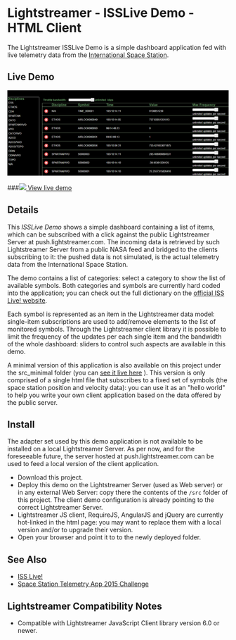 # Lightstreamer - ISSLive Demo - HTML Client

The Lightstreamer ISSLive Demo is a simple dashboard application fed with live telemetry data from the [International Space Station](https://www.nasa.gov/mission_pages/station/main/).

## Live Demo

[![screenshot](snapshot_large.png)](http://demos.lightstreamer.com/ISSLive)

###[![](http://demos.lightstreamer.com/site/img/play.png) View live demo](http://demos.lightstreamer.com/ISSLive)

## Details

This *ISSLive Demo* shows a simple dashboard containing a list of items, which can be subscribed with a click against the 
public Lightstreamer Server at push.lightstreamer.com. The incoming data is retrieved by such Lightstreamer Server from a public NASA feed and bridged 
to the clients subscribing to it: 
the pushed data is not simulated, is the actual telemetry data from the International Space Station.

The demo contains a list of categories: select a category to show the list of available symbols. Both categories and symbols are currently hard coded into the application;
you can check out the full dictionary on the [official ISS Live! website](http://www.isslive.com). 

Each symbol is represented as an item in the Lightstreamer data model: single-item subscriptions are used to add/remove elements to the list of monitored symbols.
Through the Lightstreamer client library it is possible to limit the frequency of the updates per each single item and the bandwidth of the whole dashboard: 
sliders to control such aspects are available in this demo.

A minimal version of this application is also available on this project under the src_minimal folder (you can [see it live here](http://demos.lightstreamer.com/ISSLive/issmin.html) ). This version is only comprised of a single html file that subscribes to a fixed set of symbols (the space station position and velocity data): you can use it as 
an "hello world" to help you write your own client application based on the data offered by the public server.

## Install

The adapter set used by this demo application is not available to be installed on a local Lightstreamer Server. As per now, and for the foreseeable future, the
server hosted at push.lightstreamer.com can be used to feed a local version of the client application.

* Download this project.
* Deploy this demo on the Lightstreamer Server (used as Web server) or in any external Web Server: copy there the contents of the `/src` folder of this project.
The client demo configuration is already pointing to the correct Lightstreamer Server.
* Lightstreamer JS client, RequireJS, AngularJS and jQuery are currently hot-linked in the html page: you may want to replace them with a local version and/or to 
upgrade their version.
* Open your browser and point it to to the newly deployed folder.

## See Also

* [ISS Live!](http://www.isslive.com)
* [Space Station Telemetry App 2015 Challenge](https://2015.spaceappschallenge.org/challenge/space-station-telemetry-app/)

## Lightstreamer Compatibility Notes

* Compatible with Lightstreamer JavaScript Client library version 6.0 or newer.
